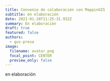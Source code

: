 ```yaml
---
title: Convenio de colaboración con MappinGIS
subtitle: en elaboración
date: 2021-01-28T11:25:31.932Z
summary: En elaboración
draft: true
featured: false
authors:
  - gus-presa
image:
  filename: avatar.png
  focal_point: CENTER
  preview_only: false
---
```

en elaboración